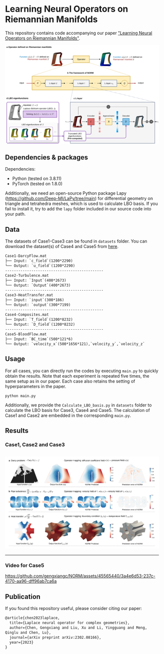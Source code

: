 # Learning Neural Operators on Riemannian Manifolds

This repository contains code accompanying our paper ["Learning Neural Operators on Riemannian Manifolds"](https://arxiv.org/abs/2302.08166).

![images](img/fig_NORM_method.svg)


## Dependencies & packages
Dependencies:
* Python (tested on 3.8.11)
* PyTorch (tested on 1.8.0)

Additionally, we need an open-source Python package Lapy (https://github.com/Deep-MI/LaPy/tree/main) for differential geometry on triangle and tetrahedra meshes, which is used to calculate LBO basis. If you fail to install it, try to add the `lapy` folder included in our source code into your path.

## Data
The datasets of Case1-Case3 can be found in `datasets` folder. You can download the dataset(s) of Case4 and Case5 from [here](https://drive.google.com/drive/folders/1jS7YwY1Gs7rGOm1VXrkN_KvTzxGxTw6G?usp=sharing). 

```
Case1-DarcyFlow.mat
├── Input: `c_field`(1200*2290)
└── Output: `u_field`(1200*2290)
---------------------------------------------
Case2-Turbulence.mat
├── Input: `Input`(400*2673)
└── Output: `Output`(400*2673)
---------------------------------------------
Case3-HeatTransfer.mat
├── Input: `input`(300*186)
└── Output: `output`(300*7199)
---------------------------------------------
Case4-Composites.mat
├── Input: `T_field`(1200*8232)
└── Output: `D_field`(1200*8232)
---------------------------------------------
Case5-BloodFlow.mat
├── Input: `BC_time`(500*121*6)
└── Output: `velocity_x`(500*1656*121),`velocity_y`,`velocity_z`
```

## Usage

For all cases, you can directly run the codes by executing `main.py` to quickly obtain the results. Note that each experiment is repeated five times, the same setup as in our paper. Each case also retains the setting of hyperparameters in the paper.
```
python main.py 
```
Additionally, we provide the `Calculate_LBO_basis.py` in `datasets` folder to calculate the LBO basis for Case3, Case4 and Case5. The calculation of Case1 and Case2 are embedded in the corresponding `main.py`.


## Results
### Case1, Case2 and Case3
![images](img/fig_three_cases.svg)
---------------------------------------------------

----------------------------------------------------
### Video for Case5
https://github.com/gengxiangc/NORM/assets/45565440/3a4e6d53-237c-4170-aa96-dff96ab7ca6a

## Publication
If you found this repository useful, please consider citing our paper:
```
@article{chen2023laplace,
  title={Laplace neural operator for complex geometries},
  author={Chen, Gengxiang and Liu, Xu and Li, Yingguang and Meng, Qinglu and Chen, Lu},
  journal={arXiv preprint arXiv:2302.08166},
  year={2023}
}
```